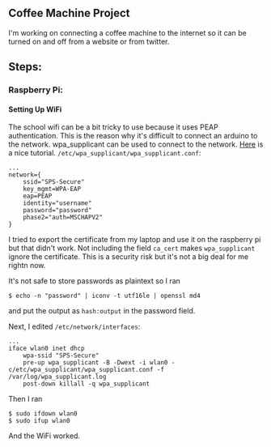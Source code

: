 ## Coffee Machine Project

I'm working on connecting a coffee machine to the internet so it can be turned on and off from a website or from twitter.

## Steps:

### Raspberry Pi:
#### Setting Up WiFi
The school wifi can be a bit tricky to use because it uses PEAP authentication. This is the reason why it's difficult to connect an arduino to the network. wpa_supplicant can be used to connect to the network. [Here](https://netbeez.net/2014/10/14/connect-your-raspberry-pi-to-wireless-enterprise-environments-with-wpa-supplicant/) is a nice tutorial.
`/etc/wpa_supplicant/wpa_supplicant.conf`:
```
...
network={
    ssid="SPS-Secure"
    key_mgmt=WPA-EAP
    eap=PEAP
    identity="username"
    password="password"
    phase2="auth=MSCHAPV2"
}
```
I tried to export the certificate from my laptop and use it on the raspberry pi but that didn't work. Not including the field `ca_cert` makes `wpa_supplicant` ignore the certificate. This is a security risk but it's not a big deal for me rightn now.

It's not safe to store passwords as plaintext so I ran
```
$ echo -n "password" | iconv -t utf16le | openssl md4
```
and put the output as `hash:output` in the password field.

Next, I edited `/etc/network/interfaces`:
```
...
iface wlan0 inet dhcp
    wpa-ssid "SPS-Secure"
    pre-up wpa_supplicant -B -Dwext -i wlan0 -c/etc/wpa_supplicant/wpa_supplicant.conf -f /var/log/wpa_supplicant.log
    post-down killall -q wpa_supplicant
```

Then I ran
```
$ sudo ifdown wlan0
$ sudo ifup wlan0
```
And the WiFi worked.
